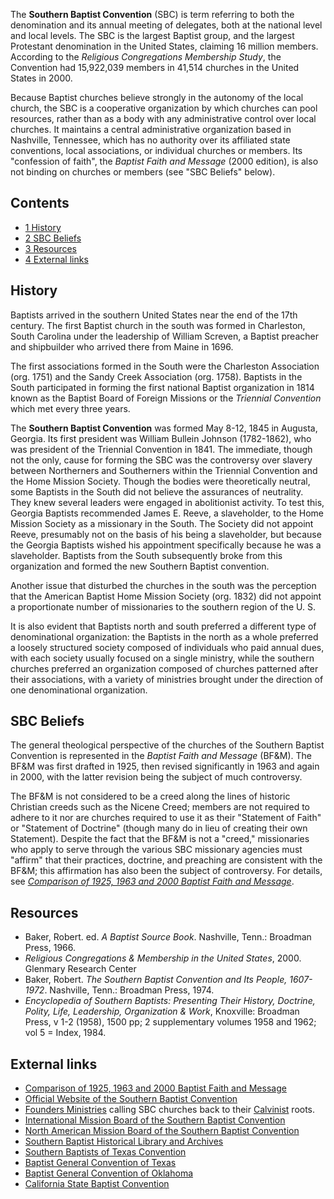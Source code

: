 The **Southern Baptist Convention** (SBC) is term referring to both
the denomination and its annual meeting of delegates, both at the
national level and local levels. The SBC is the largest Baptist
group, and the largest Protestant denomination in the United
States, claiming 16 million members. According to the
*Religious Congregations Membership Study*, the Convention had
15,922,039 members in 41,514 churches in the United States in
2000.

Because Baptist churches believe strongly in the autonomy of the
local church, the SBC is a cooperative organization by which
churches can pool resources, rather than as a body with any
administrative control over local churches. It maintains a central
administrative organization based in Nashville, Tennessee, which
has no authority over its affiliated state conventions, local
associations, or individual churches or members. Its "confession of
faith", the *Baptist Faith and Message* (2000 edition), is also not
binding on churches or members (see "SBC Beliefs" below).

## Contents

-   [1 History](#History)
-   [2 SBC Beliefs](#SBC_Beliefs)
-   [3 Resources](#Resources)
-   [4 External links](#External_links)

## History

Baptists arrived in the southern United States near the end of the
17th century. The first Baptist church in the south was formed in
Charleston, South Carolina under the leadership of William Screven,
a Baptist preacher and shipbuilder who arrived there from Maine in
1696.

The first associations formed in the South were the Charleston
Association (org. 1751) and the Sandy Creek Association (org.
1758). Baptists in the South participated in forming the first
national Baptist organization in 1814 known as the Baptist Board of
Foreign Missions or the *Triennial Convention* which met every
three years.

The **Southern Baptist Convention** was formed May 8-12, 1845 in
Augusta, Georgia. Its first president was William Bullein Johnson
(1782-1862), who was president of the Triennial Convention in 1841.
The immediate, though not the only, cause for forming the SBC was
the controversy over slavery between Northerners and Southerners
within the Triennial Convention and the Home Mission Society.
Though the bodies were theoretically neutral, some Baptists in the
South did not believe the assurances of neutrality. They knew
several leaders were engaged in abolitionist activity. To test
this, Georgia Baptists recommended James E. Reeve, a slaveholder,
to the Home Mission Society as a missionary in the South. The
Society did not appoint Reeve, presumably not on the basis of his
being a slaveholder, but because the Georgia Baptists wished his
appointment specifically because he was a slaveholder. Baptists
from the South subsequently broke from this organization and formed
the new Southern Baptist convention.

Another issue that disturbed the churches in the south was the
perception that the American Baptist Home Mission Society (org.
1832) did not appoint a proportionate number of missionaries to the
southern region of the U. S.

It is also evident that Baptists north and south preferred a
different type of denominational organization: the Baptists in the
north as a whole preferred a loosely structured society composed of
individuals who paid annual dues, with each society usually focused
on a single ministry, while the southern churches preferred an
organization composed of churches patterned after their
associations, with a variety of ministries brought under the
direction of one denominational organization.

## SBC Beliefs

The general theological perspective of the churches of the Southern
Baptist Convention is represented in the
*Baptist Faith and Message* (BF&M). The BF&M was first drafted in
1925, then revised significantly in 1963 and again in 2000, with
the latter revision being the subject of much controversy.

The BF&M is not considered to be a creed along the lines of
historic Christian creeds such as the Nicene Creed; members are not
required to adhere to it nor are churches required to use it as
their "Statement of Faith" or "Statement of Doctrine" (though many
do in lieu of creating their own Statement). Despite the fact that
the BF&M is not a "creed," missionaries who apply to serve through
the various SBC missionary agencies must "affirm" that their
practices, doctrine, and preaching are consistent with the BF&M;
this affirmation has also been the subject of controversy. For
details, see
[*Comparison of 1925, 1963 and 2000 Baptist Faith and Message*](http://www.sbc.net/bfm/bfmcomparison.asp).

## Resources

-   Baker, Robert. ed. *A Baptist Source Book*. Nashville, Tenn.:
    Broadman Press, 1966.
-   *Religious Congregations & Membership in the United States*,
    2000. Glenmary Research Center
-   Baker, Robert.
    *The Southern Baptist Convention and Its People, 1607-1972*.
    Nashville, Tenn.: Broadman Press, 1974.
-   *Encyclopedia of Southern Baptists: Presenting Their History, Doctrine, Polity, Life, Leadership, Organization & Work*,
    Knoxville: Broadman Press, v 1-2 (1958), 1500 pp; 2 supplementary
    volumes 1958 and 1962; vol 5 = Index, 1984.

## External links

-   [Comparison of 1925, 1963 and 2000 Baptist Faith and Message](http://www.sbc.net/bfm/bfmcomparison.asp)
-   [Official Website of the Southern Baptist Convention](http://www.sbc.net/)
-   [Founders Ministries](http://www.founders.org/) calling SBC
    churches back to their [Calvinist](Calvinism "Calvinism") roots.
-   [International Mission Board of the Southern Baptist Convention](http://www.imb.org/)
-   [North American Mission Board of the Southern Baptist Convention](http://www.namb.net/)
-   [Southern Baptist Historical Library and Archives](http://www.sbhla.org/)
-   [Southern Baptists of Texas Convention](http://www.sbtexas.com/)
-   [Baptist General Convention of Texas](http://www.bgct.org/)
-   [Baptist General Convention of Oklahoma](http://www.bgco.org/)
-   [California State Baptist Convention](http://www.csbc.com/)



